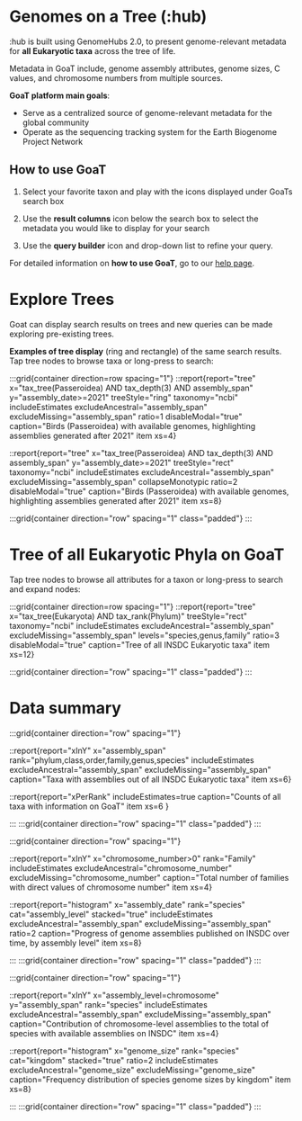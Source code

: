 # Genomes on a Tree (:hub)

:hub is built using GenomeHubs 2.0, to present genome-relevant metadata for **all Eukaryotic taxa** across the tree of life.

Metadata in GoaT include, genome assembly attributes, genome sizes, C values, and chromosome numbers from multiple sources.

**GoaT platform main goals**:

- Serve as a centralized source of genome-relevant metadata for the global community
- Operate as the sequencing tracking system for the Earth Biogenome Project Network

## How to use GoaT

1. Select your favorite taxon and play with the icons displayed under GoaTs search box

2. Use the **result columns** icon below the search box to select the metadata you would like to display for your search

3. Use the **query builder** icon and drop-down list to refine your query.

For detailed information on **how to use GoaT**, go to our [help page](/help).


# Explore Trees

Goat can display search results on trees and new queries can be made exploring pre-existing trees. 

**Examples of tree display** (ring and rectangle) of the same search results. 
Tap tree nodes to browse taxa or long-press to search:

:::grid{container direction=row spacing="1"}
::report{report="tree" x="tax_tree(Passeroidea) AND tax_depth(3) AND assembly_span" y="assembly_date>=2021" treeStyle="ring" taxonomy="ncbi" includeEstimates excludeAncestral="assembly_span" excludeMissing="assembly_span" ratio=1 disableModal="true" caption="Birds (Passeroidea) with available genomes, highlighting assemblies generated after 2021" item xs=4}

::report{report="tree" x="tax_tree(Passeroidea) AND tax_depth(3) AND assembly_span" y="assembly_date>=2021" treeStyle="rect" taxonomy="ncbi" includeEstimates excludeAncestral="assembly_span" excludeMissing="assembly_span" collapseMonotypic ratio=2 disableModal="true" caption="Birds (Passeroidea) with available genomes, highlighting assemblies generated after 2021" item xs=8}

:::grid{container direction="row" spacing="1" class="padded"}
:::
# Tree of all Eukaryotic Phyla on GoaT
Tap tree nodes to browse all attributes for a taxon or long-press to search and expand nodes:

:::grid{container direction=row spacing="1"}
::report{report="tree" x="tax_tree(Eukaryota) AND tax_rank(Phylum)" treeStyle="rect" taxonomy="ncbi" includeEstimates excludeAncestral="assembly_span" excludeMissing="assembly_span" levels="species,genus,family" ratio=3 disableModal="true" caption="Tree of all INSDC Eukaryotic taxa" item xs=12}

:::grid{container direction="row" spacing="1" class="padded"}
:::
# Data summary

:::grid{container direction="row" spacing="1"}

::report{report="xInY" x="assembly_span" rank="phylum,class,order,family,genus,species" includeEstimates excludeAncestral="assembly_span" excludeMissing="assembly_span" caption="Taxa with assemblies out of all INSDC Eukaryotic taxa" item xs=6}

::report{report="xPerRank" includeEstimates=true caption="Counts of all taxa with information on GoaT" item xs=6 }

:::
:::grid{container direction="row" spacing="1" class="padded"}
:::

:::grid{container direction="row" spacing="1"}

::report{report="xInY" x="chromosome_number>0" rank="Family" includeEstimates excludeAncestral="chromosome_number" excludeMissing="chromosome_number" caption="Total number of families with direct values of chromosome number" item xs=4}

::report{report="histogram" x="assembly_date" rank="species" cat="assembly_level" stacked="true" includeEstimates excludeAncestral="assembly_span" excludeMissing="assembly_span" ratio=2 caption="Progress of genome assemblies published on INSDC over time, by assembly level" item xs=8}

:::
:::grid{container direction="row" spacing="1" class="padded"}
:::

:::grid{container direction="row" spacing="1"}

::report{report="xInY" x="assembly_level=chromosome" y="assembly_span" rank="species" includeEstimates excludeAncestral="assembly_span" excludeMissing="assembly_span" caption="Contribution of chromosome-level assemblies to the total of species with available assemblies on INSDC" item xs=4}

::report{report="histogram" x="genome_size" rank="species" cat="kingdom" stacked="true" ratio=2 includeEstimates excludeAncestral="genome_size" excludeMissing="genome_size" caption="Frequency distribution of species genome sizes by kingdom" item xs=8}

:::
:::grid{container direction="row" spacing="1" class="padded"}
:::
